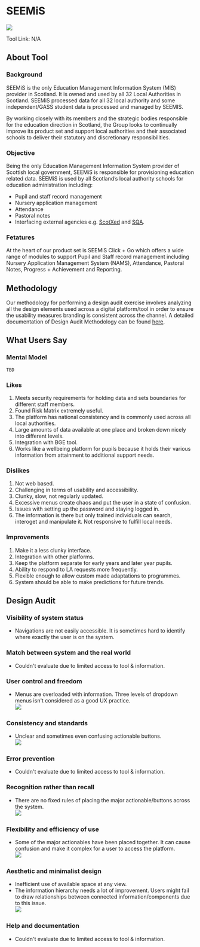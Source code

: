 


# SEEMiS
**![](https://lh3.googleusercontent.com/iRzcyFzNjgWBPHAMG755CMTN08m4_HEUve7jOWb90FYJhd_LBP_nA-m137J7U1HWOv2JkExRJEhjIuluhVb7aCBTVv-3y7kQ7QAiykKQxZrhb-arAT2N2KRRLjgGjRrQ8fNtMP0)**

Tool Link: N/A

## About Tool

### Background

SEEMiS is the only Education Management Information System (MIS) provider in Scotland. It is owned and used by all 32 Local Authorities in Scotland. SEEMiS processed data for all 32 local authority and some independent/GASS student data is processed and managed by SEEMIS.

By working closely with its members and the strategic bodies responsible for the education direction in Scotland, the Group looks to continually improve its product set and support local authorities and their associated schools to deliver their statutory and discretionary responsibilities.

### Objective

Being the only Education Management Information System provider of Scottish local government, SEEMiS is responsible for provisioning education related data. SEEMiS is used by all Scotland’s local authority schools for education administration including:

- Pupil and staff record management
-  Nursery application management
-  Attendance
-  Pastoral notes
-  Interfacing external agencies e.g. [ScotXed](https://www.gov.scot/collections/scottish-exchange-of-data-scotxed/) and [SQA](https://www.sqa.org.uk/sqa/70972.html).
    

### Fetatures

At the heart of our product set is SEEMiS Click + Go which offers a wide range of modules to support Pupil and Staff record management including Nursery Application Management System (NAMS), Attendance, Pastoral Notes, Progress + Achievement and Reporting.

## Methodology

Our methodology for performing a design audit exercise involves analyzing all the design elements used across a digital platform/tool in order to ensure the usability measures branding is consistent across the channel. A detailed documentation of Design Audit Methodology can be found [here](https://github.com/The-Data-for-Children-Collaborative/noral-design-research/blob/main/design-audit/000-methodology.md).


## What Users Say

### Mental Model

	TBD

### Likes

1.  Meets security requirements for holding data and sets boundaries for different staff members.
2.  Found Risk Matrix extremely useful.
3.  The platform has national consistency and is commonly used across all local authorities.
4.  Large amounts of data available at one place and broken down nicely into different levels.
5.  Integration with BGE tool.
6.  Works like a wellbeing platform for pupils because it holds their various information from attainment to additional support needs.
    

### Dislikes

1.  Not web based.
2.  Challenging in terms of usability and accessibility.
3.  Clunky, slow, not regularly updated.
4.  Excessive menus create chaos and put the user in a state of confusion.
5.  Issues with setting up the password and staying logged in.
6.  The information is there but only trained individuals can search, interoget and manipulate it. Not responsive to fulfill local needs.
    
### Improvements

1.  Make it a less clunky interface.
2.  Integration with other platforms.
3.  Keep the platform separate for early years and later year pupils.
4.  Ability to respond to LA requests more frequently.
5.  Flexible enough to allow custom made adaptations to programmes.
6.  System should be able to make predictions for future trends.
    

## Design Audit

### Visibility of system status

-   Navigations are not easily accessible. It is sometimes hard to identify where exactly the user is on the system.
    

### Match between system and the real world

-  Couldn't evaluate due to limited access to tool & information.
    

### User control and freedom

-   Menus are overloaded with information. Three levels of dropdown menus isn't considered as a good UX practice.  
    ![](https://lh6.googleusercontent.com/WN8X678ggDsxxcLWrp4PnziOtraWtpQF9ZiD5WMadt3ejflOSSkpIPeEAVr2WbgJoc3SmyCe4JFI0CQUpZ8RMS54x6RMTfb_yOYhAni89KmVZeJO8Skp2SkatE-PFUGZolvVOwM)
    

### Consistency and standards

-   Unclear and sometimes even confusing actionable buttons.  
    ![](https://lh5.googleusercontent.com/-v-TQTv13szkttxEPkFVeuTsdqNIxyV9HbZRx15vXiydOCspFj7nujB4WLraUhBQjifH2zPoymVKFRCaccCv6CC2s0HgIsWQeLQanRkRVkFAeHYLWQ06o3OMgpxUFZK0LPoA9eA)
    

### Error prevention

-  Couldn't evaluate due to limited access to tool & information.
    

### Recognition rather than recall

-   There are no fixed rules of placing the major actionable/buttons across the system.  
    ![](https://lh5.googleusercontent.com/Suic2QRAC7PWrC4oqW6OPYTJJjgHT26C5ndZU-l5aTNwXaN6tIzbJ0HgocCfqLslb-ScT71oYf4AdnefAeCX4GReXm_l6fNdWjR07cvGwjqm8LHQz2ZNd-XxUK384eEC5lIwF40)
    

### Flexibility and efficiency of use

-   Some of the major actionables have been placed together. It can cause confusion and make it complex for a user to access the platform.  
    ![](https://lh3.googleusercontent.com/NOa23PWot9eOwFiOgJ4Ig3tRugV1hcfu2jCSuzIR56hOUmrBV98mJiPxV48M93FP0wIeHRX6BVAdltQf9Ng-XZbeOKWMISVU31xvYg8smUKte5T276dfTIv2ke-49Vu69q_xubk)
    

### Aesthetic and minimalist design

-   Inefficient use of available space at any view.
-   The information hierarchy needs a lot of improvement. Users might fail to draw relationships between connected information/components due to this issue.  
    ![](https://lh3.googleusercontent.com/NwL1ZLuPE-WWnOLK1hUUD5slRp3I2lCQmvXus_AWu1Y-Wt8pnBYTAXipmRqHvS_fJ5xXAgC_-zFir9nGVxvx7oOMlzcB-cwtR39JzdJFVfr-WKoN0LXwftdrQptK9LUxr9vtnpU)
    

### Help and documentation

-  Couldn't evaluate due to limited access to tool & information.
